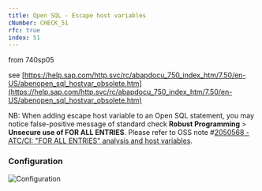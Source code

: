 ```yaml
---
title: Open SQL - Escape host variables
cNumber: CHECK_51
rfc: true
index: 51
---
```


from 740sp05

see [https://help.sap.com/http.svc/rc/abapdocu_750_index_htm/7.50/en-US/abenopen_sql_hostvar_obsolete.htm](https://help.sap.com/http.svc/rc/abapdocu_750_index_htm/7.50/en-US/abenopen_sql_hostvar_obsolete.htm)

NB: When adding escape host variable to an Open SQL statement, you may notice false-positive message of standard check **Robust Programming** > **Unsecure use of FOR ALL ENTRIES**. Please refer to OSS note #[2050568 - ATC/CI: "FOR ALL ENTRIES" analysis and host variables](https://launchpad.support.sap.com/#/notes/2050568).

### Configuration
![Configuration](/img/default_conf.png)
